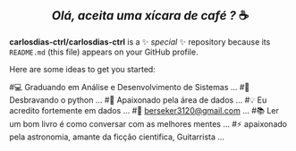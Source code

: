 ## <center>_Olá, aceita uma xícara de café ?_ ☕</center>


**carlosdias-ctrl/carlosdias-ctrl** is a ✨ _special_ ✨ repository because its `README.md` (this file) appears on your GitHub profile.

Here are some ideas to get you started:

 #💻 Graduando em Análise e Desenvolvimento de Sistemas ...
 #🐍 Desbravando o python ...
 #🎲 Apaixonado pela área de dados ...
 #💡 Eu acredito fortemente em dados ...
 #💬 berseker3120@gmail.com ...
 #📚 Ler um bom livro é como conversar com as melhores mentes ...
 #⚡ apaixonado pela astronomia, amante da ficção cientifica, Guitarrista ...

